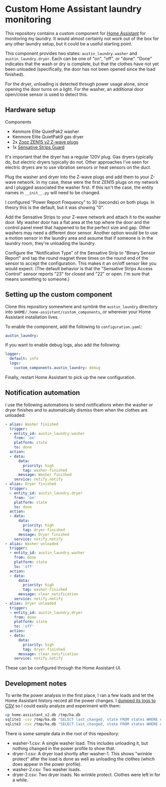 Custom Home Assistant laundry monitoring
========================================

This repository contains a custom component for [Home
Assistant](https://www.home-assistant.io/) for monitoring my laundry.
It would almost certainly not work out of the box for any other
laundry setup, but it could be a useful starting point.

This component provides two states: `austin_laundry.washer` and
`austin_laundry.dryer`. Each can be one of "on", "off", or "done".
"Done" indicates that the wash or dry is complete, but that the
clothes have not yet been unloaded (specifically, the door has not
been opened since the load finished).

For the dryer, unloading is detected through power usage alone, since
opening the door turns on a light. For the washer, an additional door
open/close sensor is used to detect this.

Hardware setup
--------------

Components
- Kenmore Elite QuietPak2 washer
- Kenmore Elite QuietPak9 gas dryer
- 2x [Zooz ZEN15 v2 Z-wave plugs](https://www.getzooz.com/zooz-zen15-power-switch.html)
- 1x [Sensative Strips Guard](https://sensative.com/sensors/strips-zwave/guard/)

It's important that the dryer has a regular 120V plug. Gas dryers
typically do, but electric dryers typically do not. Other approaches
I've seen for electric dryers are to use vibration sensors or heat
sensors on the duct.

Plug the washer and dryer into the Z-wave plugs and add them to your
Z-wave network. In my case, these were the first ZEN15 plugs on my
network and I plugged associated the washer first. If this isn't the
case, the entity names in `__init__.py` will need to be changed.

I configured "Power Report Frequency" to 30 (seconds) on both plugs.
In theory this is the default, but it was showing "0".

Add the Sensative Strips to your Z-wave network and attach it to the
washer door. My washer door has a flat area at the top where the door
and the control panel meet that happened to be the perfect size and
gap. Other washers may need a different door sensor. Another option
would be to use a motion sensor in the laundry area and assume that if
someone is in the laundry room, they're unloading the laundry.

Configure the "Notification Type" of the Sensative Strip to "Binary
Sensor Report" and tap the round magnet three times on the round end
of the sensor to accept the configuration. This makes it an on/off
sensor like you would expect. (The default behavior is that the
"Sensative Strips Access Control" sensor reports "23" for closed and
"22" or open. I'm sure that means something to someone.)

Setting up the custom component
-------------------------------

Clone this repository somewhere and symlink the `austin_laundry`
directory into `$HOME/.home-assistant/custom_components`, or wherever
your Home Assistant installation lives.

To enable the component, add the following to `configuration.yaml`:

```yaml
austin_laundry:
```

If you want to enable debug logs, also add the following:

```yaml
logger:
  default: info
  logs:
    custom_components.austin_laundry: debug
```

Finally, restart Home Assistant to pick up the new configuration.

Notification automation
-----------------------

I use the following automations to send notifications when the washer
or dryer finishes and to automatically dismiss them when the clothes
are unloaded:

```yaml
- alias: Washer finished
  trigger:
  - entity_id: austin_laundry.washer
    from: 'on'
    platform: state
    to: done
  action:
  - data:
      data:
        priority: high
        tag: washer-finished
      message: Washer finished
    service: notify.notify
- alias: Dryer finished
  trigger:
  - entity_id: austin_laundry.dryer
    from: 'on'
    platform: state
    to: done
  action:
  - data:
      data:
        priority: high
        tag: dryer-finished
      message: Dryer finished
    service: notify.notify
- alias: Washer unloaded
  trigger:
  - entity_id: austin_laundry.washer
    from: done
    platform: state
    to: 'off'
  action:
  - data:
      data:
        priority: high
        tag: washer-finished
      message: clear_notification
    service: notify.notify
- alias: Dryer unloaded
  trigger:
  - entity_id: austin_laundry.dryer
    from: done
    platform: state
    to: 'off'
  action:
  - data:
      data:
        priority: high
        tag: dryer-finished
      message: clear_notification
    service: notify.notify
```

These can be configured through the Home Assistant UI.

Development notes
-----------------

To write the power analysis in the first place, I ran a few loads and
let the Home Assistant history record all the power changes. I [dumped
its logs to
CSV](https://www.home-assistant.io/blog/2016/07/19/visualizing-your-iot-data/)
so I could easily analyze and experiment with them:

```sh
cp home-assistant_v2.db /tmp/ha.db
sqlite3 -csv /tmp/ha.db "SELECT last_changed, state FROM states WHERE entity_id = 'sensor.zooz_zen15_power_switch_power' AND last_changed BETWEEN '2020-03-28 22:00:00' AND '2020-03-29 00:30:30'" > washer.csv
sqlite3 -csv /tmp/ha.db "SELECT last_changed, state FROM states WHERE entity_id = 'sensor.zooz_zen15_power_switch_power_2' AND last_changed BETWEEN '2020-03-28 23:30:00' AND '2020-03-29 02:30:30'" > dryer.csv
```

There is some sample data in the root of this repository:

- washer-1.csv: A single washer load. This includes unloading it, but
  nothing changed in the power profile to show that.
- dryer-1.csv: A dryer load shortly after washer-1. This shows
  "wrinkle protect" after the load is done as well as unloading the
  clothes (which does appear in the power profile).
- washer-2.csv: Two washer loads.
- dryer-2.csv: Two dryer loads. No wrinkle protect. Clothes were left
  in for a while.
